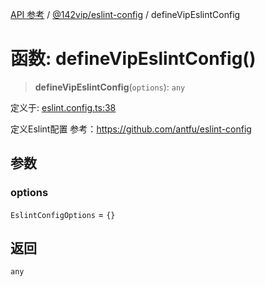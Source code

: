 [API 参考](../wiki/Home) / [@142vip/eslint-config](../wiki/@142vip.eslint-config) / defineVipEslintConfig

# 函数: defineVipEslintConfig()

> **defineVipEslintConfig**(`options`): `any`

定义于: [eslint.config.ts:38](https://github.com/142vip/core-x/blob/5281e59d2cdd2de59e1ea761d17ed7fe118d1e60/packages/eslint-config/src/eslint.config.ts#L38)

定义Eslint配置
参考：https://github.com/antfu/eslint-config

## 参数

### options

`EslintConfigOptions` = `{}`

## 返回

`any`
